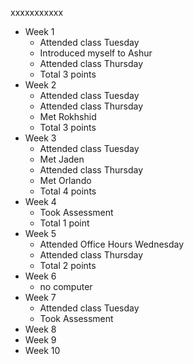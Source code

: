 xxxxxxxxxxx

- Week 1
	+ Attended class Tuesday
	+ Introduced myself to Ashur
	+ Attended class Thursday
	+ Total 3 points
- Week 2
	+ Attended class Tuesday
	+ Attended class Thursday
	+ Met Rokhshid
	+ Total 3 points
- Week 3
	+ Attended class Tuesday
	+ Met Jaden
	+ Attended class Thursday
	+ Met Orlando
	+ Total 4 points
- Week 4
	+ Took Assessment
	+ Total 1 point
- Week 5
	+ Attended Office Hours Wednesday
	+ Attended class Thursday
	+ Total 2 points
- Week 6
	+ no computer
- Week 7
	+ Attended class Tuesday
	+ Took Assessment
- Week 8
- Week 9
- Week 10
